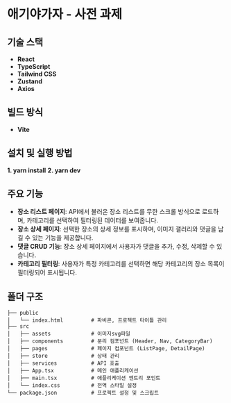 # 애기야가자 - 사전 과제

## 기술 스택

- **React**
- **TypeScript**
- **Tailwind CSS**
- **Zustand**
- **Axios**

## 빌드 방식

- **Vite**

## 설치 및 실행 방법

**1. yarn install**
**2. yarn dev**

## 주요 기능

- **장소 리스트 페이지**: API에서 불러온 장소 리스트를 무한 스크롤 방식으로 로드하며, 카테고리를 선택하여 필터링된 데이터를 보여줍니다.
- **장소 상세 페이지**: 선택한 장소의 상세 정보를 표시하며, 이미지 갤러리와 댓글을 남길 수 있는 기능을 제공합니다.
- **댓글 CRUD 기능**: 장소 상세 페이지에서 사용자가 댓글을 추가, 수정, 삭제할 수 있습니다.
- **카테고리 필터링**: 사용자가 특정 카테고리를 선택하면 해당 카테고리의 장소 목록이 필터링되어 표시됩니다.

## 폴더 구조

```
├── public
│   └── index.html         # 파비콘, 프로젝트 타이틀 관리
├── src
│   ├── assets             # 이미지svg파일
│   ├── components         # 분리 컴포넌트 (Header, Nav, CategoryBar)
│   ├── pages              # 페이지 컴포넌트 (ListPage, DetailPage)
│   ├── store              # 상태 관리
│   ├── services           # API 호출
│   ├── App.tsx            # 메인 애플리케이션
│   ├── main.tsx           # 애플리케이션 엔트리 포인트
│   └── index.css          # 전역 스타일 설정
└── package.json           # 프로젝트 설정 및 스크립트
```